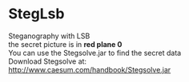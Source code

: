 # StegLsb
Steganography with LSB</br>
the secret picture is in <b>red plane 0</b></br>
You can use the Stegsolve.jar to find the secret data</br>
Download Stegsolve at:</br>
<a>http://www.caesum.com/handbook/Stegsolve.jar</a>
